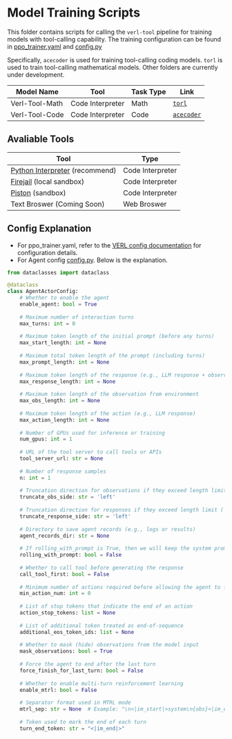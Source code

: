 # Model Training Scripts

This folder contains scripts for calling the `verl-tool` pipeline for training models with tool-calling capability. The training configuration can be found in [ppo_trainer.yaml](https://github.com/TIGER-AI-Lab/verl-tool/blob/main/verl_tool/trainer/config/ppo_trainer.yaml) and [config.py](https://github.com/TIGER-AI-Lab/verl-tool/blob/dev/train/verl_tool/llm_agent/config.py)

Specifically, `acecoder` is used for training tool-calling coding models. `torl` is used to train tool-calling mathematical models. Other folders are currently under development.

|Model  Name   |Tool            |Task Type|Link|
|--------------|----------------|---------|----|
|Verl-Tool-Math|Code Interpreter|Math     | [`torl`](./torl)   |
|Verl-Tool-Code|Code Interpreter|Code     |  [`acecoder`](./acecoder)  |


## Avaliable Tools
|Tool          |Type            |
|--------------|----------------|
|[Python Interpreter](https://github.com/TIGER-AI-Lab/verl-tool/blob/main/verl_tool/servers/tools/python_code.py) (recommend)|Code Interpreter|
|[Firejail](https://github.com/TIGER-AI-Lab/verl-tool/blob/main/verl_tool/servers/tools/firejail_python_code.py) (local sandbox)|Code Interpreter|
|[Piston](https://github.com/TIGER-AI-Lab/verl-tool/blob/main/verl_tool/servers/tools/piston.py) (sandbox)|Code Interpreter|
|Text Broswer (Coming Soon)  |Web Broswer     |

## Config Explanation

+ For ppo_trainer.yaml, refer to the [VERL config documentation](https://verl.readthedocs.io/en/latest/examples/config.html) for configuration details.
+ For Agent config [config.py](https://github.com/TIGER-AI-Lab/verl-tool/blob/dev/train/verl_tool/llm_agent/config.py). Below is the explanation.

```python
from dataclasses import dataclass

@dataclass
class AgentActorConfig:
    # Whether to enable the agent
    enable_agent: bool = True
    
    # Maximum number of interaction turns
    max_turns: int = 0
    
    # Maximum token length of the initial prompt (before any turns)
    max_start_length: int = None
    
    # Maximum total token length of the prompt (including turns)
    max_prompt_length: int = None
    
    # Maximum token length of the response (e.g., LLM response + observation)
    max_response_length: int = None
    
    # Maximum token length of the observation from environment
    max_obs_length: int = None
    
    # Maximum token length of the action (e.g., LLM response)
    max_action_length: int = None
    
    # Number of GPUs used for inference or training
    num_gpus: int = 1
    
    # URL of the tool server to call tools or APIs
    tool_server_url: str = None
    
    # Number of response samples 
    n: int = 1
    
    # Truncation direction for observations if they exceed length limit ('left' or 'right')
    truncate_obs_side: str = 'left'
    
    # Truncation direction for responses if they exceed length limit ('left' or 'right')
    truncate_response_side: str = 'left'
    
    # Directory to save agent records (e.g., logs or results)
    agent_records_dir: str = None
    
    # If rolling_with_prompt is True, then we will keep the system prompt when truncation 
    rolling_with_prompt: bool = False
    
    # Whether to call tool before generating the response
    call_tool_first: bool = False
    
    # Minimum number of actions required before allowing the agent to finish
    min_action_num: int = 0
    
    # List of stop tokens that indicate the end of an action
    action_stop_tokens: list = None
    
    # List of additional token treated as end-of-sequence
    additional_eos_token_ids: list = None
    
    # Whether to mask (hide) observations from the model input
    mask_observations: bool = True
    
    # Force the agent to end after the last turn
    force_finish_for_last_turn: bool = False
    
    # Whether to enable multi-turn reinforcement learning
    enable_mtrl: bool = False
    
    # Separator format used in MTRL mode
    mtrl_sep: str = None  # Example: "\n<|im_start|>system\n{obs}<|im_end|>\n<|im_start|>assistant\n"
    
    # Token used to mark the end of each turn
    turn_end_token: str = "<|im_end|>"


```
